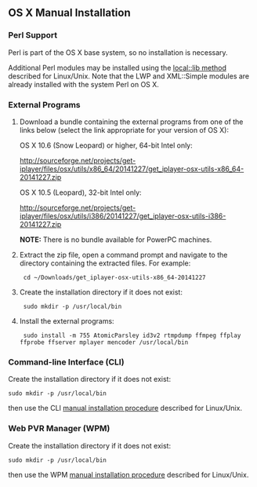 ## OS X Manual Installation

### Perl Support
Perl is part of the OS X base system, so no installation is necessary.

Additional Perl modules may be installed using the [local::lib method](/wiki/manual#manual-perl-locallib) described for Linux/Unix.  Note that the LWP and XML::Simple modules are already installed with the system Perl on OS X.

### External Programs

1. Download a bundle containing the external programs from one of the links below (select the link appropriate for your version of OS X):

    OS X 10.6 (Snow Leopard) or higher, 64-bit Intel only:

    <http://sourceforge.net/projects/get-iplayer/files/osx/utils/x86_64/20141227/get_iplayer-osx-utils-x86_64-20141227.zip>

    OS X 10.5 (Leopard), 32-bit Intel only:

    <http://sourceforge.net/projects/get-iplayer/files/osx/utils/i386/20141227/get_iplayer-osx-utils-i386-20141227.zip>

    **NOTE:** There is no bundle available for PowerPC machines.

2. Extract the zip file, open a command prompt and navigate to the directory containing the extracted files.  For example:

        cd ~/Downloads/get_iplayer-osx-utils-x86_64-20141227

3. Create the installation directory if it does not exist:

        sudo mkdir -p /usr/local/bin

4. Install the external programs:

        sudo install -m 755 AtomicParsley id3v2 rtmpdump ffmpeg ffplay ffprobe ffserver mplayer mencoder /usr/local/bin

### Command-line Interface (CLI)

Create the installation directory if it does not exist:

    sudo mkdir -p /usr/local/bin

then use the CLI [manual installation procedure](/wiki/manual#manual-cli) described for Linux/Unix.

### Web PVR Manager (WPM)

Create the installation directory if it does not exist:

    sudo mkdir -p /usr/local/bin

then use the WPM [manual installation procedure](/wiki/manual#manual-cli) described for Linux/Unix.